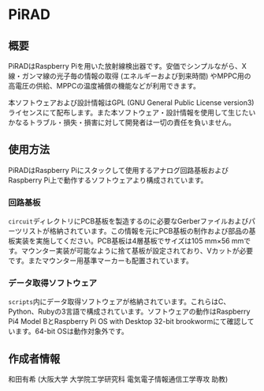 # PiRAD

## 概要
PiRADはRaspberry Piを用いた放射線検出器です。安価でシンプルながら、X線・ガンマ線の光子毎の情報の取得 (エネルギーおよび到来時間) やMPPC用の高電圧の供給、MPPCの温度補償の機能などが利用できます。

本ソフトウェアおよび設計情報はGPL (GNU General Public License version3) ライセンスにて配布します。また本ソフトウェア・設計情報を使用して生じたいかなるトラブル・損失・損害に対して開発者は一切の責任を負いません。

## 使用方法
PiRADはRaspberry Piにスタックして使用するアナログ回路基板およびRaspberry Pi上で動作するソフトウェアより構成されています。

### 回路基板
`circuit`ディレクトリにPCB基板を製造するのに必要なGerberファイルおよびパーツリストが格納されています。この情報を元にPCB基板の制作および部品の基板実装を実施してください。PCB基板は4層基板でサイズは105 mm×56 mmです。マウンター実装が可能なように捨て基板が設定されており、Vカットが必要です。またマウンター用基準マーカーも配置されています。

### データ取得ソフトウェア
`scripts`内にデータ取得ソフトウェアが格納されています。これらはC、Python、Rubyの3言語で構成されています。ソフトウェアの動作はRaspberry Pi4 Model BとRaspberry Pi OS with Desktop 32-bit brookwormにて確認しています。64-bit OSは動作対象外です。

## 作成者情報
和田有希 (大阪大学 大学院工学研究科 電気電子情報通信工学専攻 助教)
